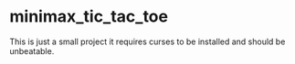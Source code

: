 # minimax_tic_tac_toe
This is just a small project it requires curses to be installed and should be unbeatable.
